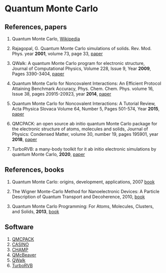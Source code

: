 # Quantum Monte Carlo

## References, papers


1. Quantum Monte Carlo, [Wikipedia](https://en.wikipedia.org/wiki/Quantum_Monte_Carlo)

1. Rajagopal, G. Quantum Monte Carlo simulations of solids. Rev. Mod. Phys. year **2001**, volume 73, page 33, [paper](http://altair.physics.ncsu.edu/lubos/papers/revmodphysfinal.pdf)

1. QWalk: A quantum Monte Carlo program for electronic structure, Journal of Computational Physics, Volume 228, Issue 9, Year **2009**, Pages 3390-3404, [paper](https://arxiv.org/pdf/0710.4361.pdf)

1. Quantum Monte Carlo for Noncovalent Interactions: An Efficient Protocol Attaining Benchmark Accuracy, Phys. Chem. Chem. Phys. volume 16, Issue 38, pages 20915-20923, year **2014**, [paper](https://arxiv.org/pdf/1403.0604.pdf)

1. Quantum Monte Carlo for Noncovalent Interactions: A Tutorial Review, Acta Physica Slovaca Volume 64, Number 5, Pages 501-574, Year **2015**, [paper](https://www.researchgate.net/publication/283051612_Quantum_Monte_Carlo_for_Noncovalent_Interactions_A_Tutorial_Review)

1. QMCPACK: an open source ab initio quantum Monte Carlo package for the electronic structure of atoms, molecules and solids, Journal of Physics: Condensed Matter, volume 30, number 19, pages 195901, year **2018**, [paper](https://iopscience.iop.org/article/10.1088/1361-648X/aab9c3/meta)

1. TurboRVB: a many-body toolkit for it ab initio electronic simulations by quantum Monte Carlo, **2020**, [paper](https://arxiv.org/pdf/2002.07401.pdf)



## References, books

1. Quantum Monte Carlo: origins, development, applications, 2007 [book](https://www.amazon.com/Quantum-Monte-Carlo-Development-Applications/dp/0195310101/ref=sr_1_1?dchild=1&keywords=Quantum+Monte+Carlo%3A+origins%2C+development%2C+applications&qid=1588263306&s=books&sr=1-1)

1. The Wigner Monte-Carlo Method for Nanoelectronic Devices: A Particle Description of Quantum Transport and Decoherence, 2010, [book](https://www.amazon.com/Wigner-Monte-Method-Nanoelectronic-Devices/dp/1848211503)

1. Quantum Monte Carlo Programming: For Atoms, Molecules, Clusters, and Solids, **2013**, [book](https://onlinelibrary.wiley.com/doi/book/10.1002/9783527676729)



## Software
1. [QMCPACK](https://www.qmcpack.org/)
1. [CASINO](https://vallico.net/casinoqmc/)
1. [CHAMP](http://pages.physics.cornell.edu/~cyrus/champ.html)
1. [QMcBeaver](http://qmcbeaver.sourceforge.net/)
1. [QWalk](http://qwalk.github.io/mainline/)
1. [TurboRVB](https://people.sissa.it/~sorella/TurboRVB_Manual/build/html/index.html)
